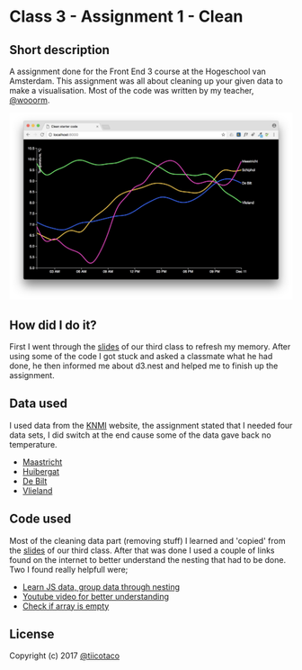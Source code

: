 # Class 3 - Assignment 1 - Clean

## Short description
A assignment done for the Front End 3 course at the Hogeschool van Amsterdam. This assignment was all about cleaning up your given data to make a visualisation. Most of the code was written by my teacher, [@wooorm](https://github.com/wooorm).

![Finished!](preview.png)

## How did I do it?
First I went through the [slides](https://docs.google.com/presentation/d/1TpoPilc1qVIQU07u_IdPeNqSZcbgliPaLF0zZUWGvWE/edit?usp=sharing) of our third class to refresh my memory. After using some of the code I got stuck and asked a classmate what he had done, he then informed me about d3.nest and helped me to finish up the assignment.

## Data used
I used data from the [KNMI](http://projects.knmi.nl/klimatologie/uurgegevens/selectie.cgi) website, the assignment stated that I needed four data sets, I did switch at the end cause some of the data gave back no temperature. 
* [Maastricht](http://www.knmi.nl/samenw/klimatologie/metadata/maastricht.html',800,794)
* [Huibergat](http://www.knmi.nl/samenw/klimatologie/metadata/huibertgat.html',800,794)
* [De Bilt](http://www.knmi.nl/samenw/klimatologie/metadata/debilt.html',800,794)
* [Vlieland](http://www.knmi.nl/samenw/klimatologie/metadata/vlieland.html',800,794)

## Code used
Most of the cleaning data part (removing stuff) I learned and 'copied' from the [slides](https://docs.google.com/presentation/d/1TpoPilc1qVIQU07u_IdPeNqSZcbgliPaLF0zZUWGvWE/edit?usp=sharing) of our third class. After that was done I used a couple of links found on the internet to better understand the nesting that had to be done. Two I found really helpfull were;
* [Learn JS data, group data through nesting](http://learnjsdata.com/group_data.html)
* [Youtube video for better understanding](https://www.youtube.com/watch?v=6dcj3X6Bfsk)
* [Check if array is empty](https://stackoverflow.com/questions/24403732/check-if-array-is-empty-does-not-exist-js)

## License
Copyright (c) 2017 [@tiicotaco](https://github.com/tiicotaco)
